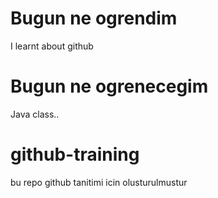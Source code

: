 # Bugun ne ogrendim
I learnt about github 
# Bugun ne ogrenecegim
Java class..
# github-training
bu repo github tanitimi icin olusturulmustur
